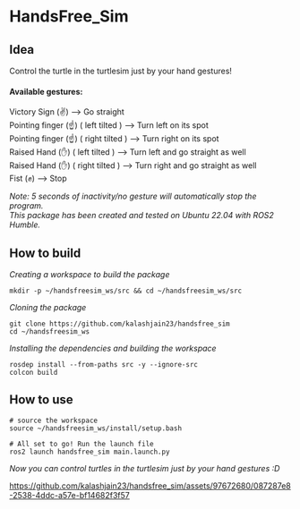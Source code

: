 # **HandsFree_Sim**

## **Idea**
Control the turtle in the turtlesim just by your hand gestures!

#### **Available gestures**: 
Victory Sign (✌️) --> Go straight  
Pointing finger (☝️) ( left tilted ) --> Turn left on its spot  
Pointing finger (☝️) ( right tilted ) --> Turn right on its spot  
Raised Hand (✋) ( left tilted ) --> Turn left and go straight as well  
Raised Hand (✋) ( right tilted ) --> Turn right and go straight as well  
Fist (✊) --> Stop  

*Note: 5 seconds of inactivity/no gesture will automatically stop the program.*  
*This package has been created and tested on Ubuntu 22.04 with ROS2 Humble.*

## **How to build**
*Creating a workspace to build the package*
```
mkdir -p ~/handsfreesim_ws/src && cd ~/handsfreesim_ws/src
```
*Cloning the package*
```
git clone https://github.com/kalashjain23/handsfree_sim
cd ~/handsfreesim_ws
```
*Installing the dependencies and building the workspace*
```
rosdep install --from-paths src -y --ignore-src
colcon build
```
## **How to use**
```
# source the workspace
source ~/handsfreesim_ws/install/setup.bash

# All set to go! Run the launch file
ros2 launch handsfree_sim main.launch.py
```  
*Now you can control turtles in the turtlesim just by your hand gestures :D*

https://github.com/kalashjain23/handsfree_sim/assets/97672680/087287e8-2538-4ddc-a57e-bf14682f3f57
